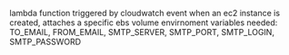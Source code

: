lambda function triggered by cloudwatch event when an ec2 instance is created, attaches a specific ebs volume
    envirnoment variables needed:
        TO_EMAIL, FROM_EMAIL, SMTP_SERVER, SMTP_PORT, SMTP_LOGIN, SMTP_PASSWORD